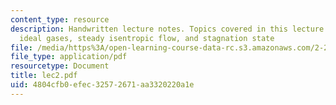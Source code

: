```yaml
---
content_type: resource
description: Handwritten lecture notes. Topics covered in this lecture include thermo,
  ideal gases, steady isentropic flow, and stagnation state
file: /media/https%3A/open-learning-course-data-rc.s3.amazonaws.com/2-26-compressible-fluid-dynamics-spring-2004/4804cfb0efec32572671aa3320220a1e_lec2.pdf
file_type: application/pdf
resourcetype: Document
title: lec2.pdf
uid: 4804cfb0-efec-3257-2671-aa3320220a1e
---
```

